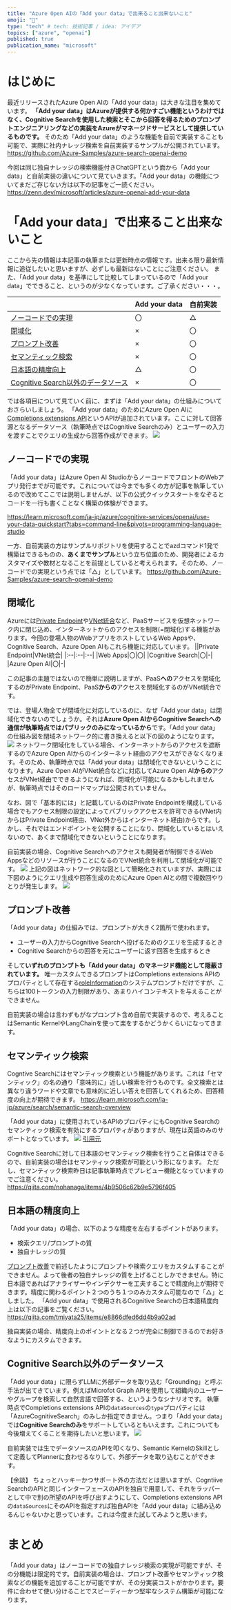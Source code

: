 ```yaml
---
title: "Azure Open AIの「Add your data」で出来ること出来ないこと"
emoji: "🌊"
type: "tech" # tech: 技術記事 / idea: アイデア
topics: ["azure", "openai"]
published: true
publication_name: "microsoft"
---
```


# はじめに
最近リリースされたAzure Open AIの「Add your data」は大きな注目を集めています。
**「Add your data」はAzureが提供する何かすごい機能というわけではなく、Cognitive Searchを使用した検索とそこから回答を得るためのプロンプトエンジニアリングなどの実装をAzureがマネージドサービスとして提供しているものです。**
そのため「Add your data」のような機能を自前で実装することも可能で、実際に社内ナレッジ検索を自前実装するサンプルが公開されています。
https://github.com/Azure-Samples/azure-search-openai-demo

今回は同じ独自ナレッジの検索機能付きChatGPTという面から「Add your data」と自前実装の違いについて見ていきます。「Add your data」の機能についてまだご存じない方は以下の記事をご一読ください。
https://zenn.dev/microsoft/articles/azure-openai-add-your-data


# 「Add your data」で出来ること出来ないこと
ここから先の情報は本記事の執筆または更新時点の情報です。出来る限り最新情報に追従したいと思いますが、必ずしも最新はないことにご注意ください。
また、「Add your data」を基準にして比較してしまっているので「Add your data」でできること、というのが少なくなっています。ご了承ください・・・。

||Add your data|自前実装|
|:--|:--|:--|
|[ノーコードでの実現](#ノーコードでの実現)|〇|△|
|[閉域化](#閉域化)|×|〇|
|[プロンプト改善](#プロンプト改善)|×|〇|
|[セマンティック検索](#セマンティック検索)|×|〇|
|[日本語の精度向上](#日本語の精度向上)|△|〇|
|[Cognitive Search以外のデータソース](#cognitive-search以外のデータソース)|×|〇|


では各項目について見ていく前に、まずは「Add your data」の仕組みについておさらいしましょう。
「Add your data」のためにAzure Open AIに[Completions extensions API](https://learn.microsoft.com/en-us/azure/cognitive-services/openai/reference#completions-extensions)というAPIが追加されています。ここに対して回答源となるデータソース（執筆時点ではCognitive Searchのみ）とユーザーの入力を渡すことでクエリの生成から回答作成ができます。
![](/images/azure-openai-add-your-data-procon/addyourdata.png)

## ノーコードでの実現
「Add your data」はAzure Open AI StudioからノーコードでフロントのWebアプリ発行までが可能です。これについては今までも多くの方が記事を執筆しているので改めてここでは説明しませんが、以下の公式クイックスタートをなぞるとコードを一行も書くことなく構築の体験ができます。

https://learn.microsoft.com/ja-jp/azure/cognitive-services/openai/use-your-data-quickstart?tabs=command-line&pivots=programming-language-studio

一方、自前実装の方はサンプルリポジトリを使用することでazdコマンド1発で構築はできるものの、**あくまでサンプル**という立ち位置のため、開発者によるカスタマイズや教材となることを前提としていると考えられます。そのため、ノーコードでの実現という点では「△」としています。
https://github.com/Azure-Samples/azure-search-openai-demo


## 閉域化
Azureには[Private Endpoint](https://learn.microsoft.com/ja-jp/azure/private-link/private-endpoint-overview)や[VNet統合](https://learn.microsoft.com/ja-jp/azure/app-service/overview-vnet-integration)など、PaaSサービスを仮想ネットワーク内に閉じ込め、インターネットからのアクセスを制限(=閉域化)する機能があります。今回の登場人物のWebアプリをホストしているWeb Appsや、Cognitive Search、Azure Open AIもこれら機能に対応しています。
||Private Endpoint|VNet統合|
|:--|:--|:--|
|Web Apps|〇|〇|
|Cognitive Search|〇|-|
|Azure Open AI|〇|-|

この記事の主題ではないので簡単に説明しますが、PaaS**への**アクセスを閉域化するのがPrivate Endpoint、PaaS**からの**アクセスを閉域化するのがVNet統合です。

では、登場人物全てが閉域化に対応しているのに、なぜ「Add your data」は閉域化できないのでしょうか。それは**Azure Open AIからCognitive Searchへの通信が執筆時点ではパブリックのみになっているから**です。「Add your data」の仕組み図を閉域ネットワーク的に書き換えると以下の図のようになります。
![](/images/azure-openai-add-your-data-procon/privatenwrestrict.png)
ネットワーク閉域化をしている場合、インターネットからのアクセスを遮断するのでAzure Open AIからのインターネット経由のアクセスができなくなります。そのため、執筆時点では「Add your data」は閉域化できないということになります。Azure Open AIがVNet統合などに対応してAzure Open AI**からの**アクセスがVNet経由でできるようになれば、閉域化が可能になるかもしれませんが、執筆時点ではそのロードマップは公開されていません。

なお、図で「基本的には」と記載しているのはPrivate Endpointを構成している場合でもアクセス制限の設定によってパブリックアクセスを許可できる(VNet内からはPrivate Endpoint経由、VNet外からはインターネット経由)からです。しかし、それではエンドポイントを公開することになり、閉域化しているとはいえないので、あくまで閉域化できないということになります。

自前実装の場合、Cognitive Searchへのアクセスも開発者が制御できるWeb Appsなどのリソースが行うことになるのでVNet統合を利用して閉域化が可能です。
![](/images/azure-openai-add-your-data-procon/privatenwworkaround.png)
上記の図はネットワーク的な図として簡略化されていますが、実際には下図のようにクエリ生成や回答生成のためにAzure Open AIとの間で複数回やりとりが発生します。
![](/images/azure-openai-add-your-data-procon/addyourdataarch.png)


## プロンプト改善
「Add your data」の仕組みでは、プロンプトが大きく2箇所で使われます。
- ユーザーの入力からCognitive Searchへ投げるためのクエリを生成するとき
- Cognitive Searchからの回答を元にユーザーに返す回答を生成するとき

そして**いずれのプロンプトも「Add your data」のマネージド機能として隠蔽されています。**
唯一カスタムできるプロンプトはCompletions extensions APIのプロパティとして存在する[roleInformation](https://learn.microsoft.com/en-us/azure/cognitive-services/openai/reference#example-response-3)のシステムプロンプトだけですが、こちらは100トークンの入力制限があり、あまりハイコンテキストを与えることができません。

自前実装の場合は言わずもがなプロンプト含め自前で実装するので、考えることはSemantic KernelやLangChainを使って楽をするかどうかくらいになってきます。

## セマンティック検索
Cogntive Searchにはセマンティック検索という機能があります。これは「セマンティック」の名の通り「意味的に」近しい検索を行うものです。全文検索とは異なり違うワードや文章でも意味的に近しい答えを回答してくれるため、回答精度の向上が期待できます。
https://learn.microsoft.com/ja-jp/azure/search/semantic-search-overview

「Add your data」に使用されているAPIのプロパティにもCognitive Searchのセマンティック検索を有効にするプロパティがありますが、現在は英語のみのサポートとなっています。
![](/images/azure-openai-add-your-data-procon/semanticlimit.png)
[引用元](https://learn.microsoft.com/ja-jp/azure/cognitive-services/openai/concepts/use-your-data#semantic-search)

Cognitive Searchに対して日本語のセマンティック検索を行うこと自体はできるので、自前実装の場合はセマンティック検索が可能という形になります。
ただし、セマンティック検索昨日は記事執筆時点でプレビュー機能となっていますのでご注意ください。
https://qiita.com/nohanaga/items/4b9506c62b9e5796f405


## 日本語の精度向上
「Add your data」の場合、以下のような精度を左右するポイントがあります。
- 検索クエリ/プロンプトの質
- 独自ナレッジの質

[プロンプト改善](#プロンプト改善)で前述したようにプロンプトや検索クエリをカスタムすることができません。よって後者の独自ナレッジの質を上げることしかできません。特に日本語であればアナライザーやインデクサーを工夫することで精度向上が期待できます。精度に関わるポイント２つのうち１つのみカスタム可能なので「△」としました。
「Add your data」で使用されるCognitive Searchの日本語精度向上は以下の記事をご覧ください。
https://qiita.com/tmiyata25/items/e8866dfed6dd4b9a02ad


独自実装の場合、精度向上のポイントとなる２つが完全に制御できるのでお好きなようにカスタムできます。


## Cognitive Search以外のデータソース
「Add your data」に限らずLLMに外部データを取り込む「Grounding」と呼ぶ手法が出てきています。例えばMicrofot Graph APIを使用して組織内のユーザーやグループを検索して自然言語で回答する、というようなシナリオです。
執筆時点でCompletions extensions APIの`dataSources`の`type`プロパティには「AzureCognitiveSearch」のみしか指定できません。つまり「Add your data」では**Cognitive Searchのみ**をサポートしているともいえます。これについても今後増えてくることを期待したいと思います。
![](/images/azure-openai-add-your-data-procon/datasource-type.png)

自前実装では生でデータソースのAPIを叩くなり、Semantic KernelのSkillとして定義してPlannerに食わせるなりして、外部データを取り込むことができます。

【余談】 
ちょっとハッキーかつサポート外の方法だとは思いますが、Cogntiive SearchのAPIと同じインターフェースのAPIを独自で用意して、それをラッパーとして中で別の所望のAPIを呼び出すようにして、Completions extensions APIの`dataSources`にそのAPIを指定すれば独自APIを「Add your data」に組み込めるんじゃないかと思っています。これは今度また試してみようと思います。

# まとめ
「Add your data」はノーコードでの独自ナレッジ検索の実現が可能ですが、その分機能は限定的です。自前実装の場合は、プロンプト改善やセマンティック検索などの機能を追加することが可能ですが、その分実装コストがかかります。要件に合わせて使い分けることでスピーディーかつ堅牢なシステム構築が可能になります。